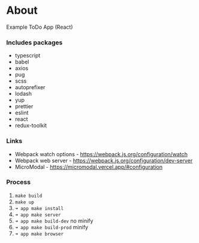 # About

Example ToDo App (React)

### Includes packages

- typescript
- babel
- axios
- pug
- scss
- autoprefixer
- lodash
- yup
- prettier
- eslint
- react
- redux-toolkit

### Links
- Webpack watch options - https://webpack.js.org/configuration/watch
- Webpack web server - https://webpack.js.org/configuration/dev-server
- MicroModal - https://micromodal.vercel.app/#configuration

### Process 
1. `make build`
2. `make up`
3. `➜ app make install`
4. `➜ app make server`
5. `➜ app make build-dev` no minify
6. `➜ app make build-prod` minify
7. `➜ app make browser`


